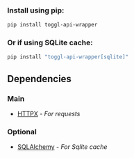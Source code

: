### Install using pip:

```bash
pip install toggl-api-wrapper
```

### Or if using SQLite cache:

```bash
pip install "toggl-api-wrapper[sqlite]"
```

## Dependencies

### Main

- [HTTPX](https://www.python-httpx.org) - _For requests_

### Optional

- [SQLAlchemy](https://www.sqlalchemy.org) - _For Sqlite cache_
